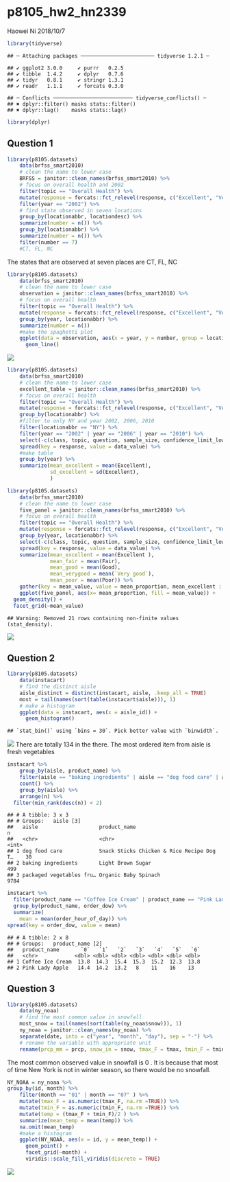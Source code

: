 p8105\_hw2\_hn2339
================
Haowei Ni
2018/10/7

``` r
library(tidyverse)
```

    ## ─ Attaching packages ──────────────────────── tidyverse 1.2.1 ─

    ## ✔ ggplot2 3.0.0     ✔ purrr   0.2.5
    ## ✔ tibble  1.4.2     ✔ dplyr   0.7.6
    ## ✔ tidyr   0.8.1     ✔ stringr 1.3.1
    ## ✔ readr   1.1.1     ✔ forcats 0.3.0

    ## ─ Conflicts ────────────────────────── tidyverse_conflicts() ─
    ## ✖ dplyr::filter() masks stats::filter()
    ## ✖ dplyr::lag()    masks stats::lag()

``` r
library(dplyr)
```

Question 1
----------

``` r
library(p8105.datasets)
    data(brfss_smart2010) 
    # clean the name to lower case
    BRFSS = janitor::clean_names(brfss_smart2010) %>% 
    # focus on overall health and 2002 
    filter(topic == "Overall Health") %>%
    mutate(response = forcats::fct_relevel(response, c("Excellent", "Very good", "Good", "Fair", "Poor"))) %>%
    filter(year == "2002") %>%
    # find state observed in seven locations 
    group_by(locationabbr, locationdesc) %>%
    summarize(number = n()) %>%
    group_by(locationabbr) %>%
    summarize(number = n()) %>%
    filter(number == 7)
    #CT, FL, NC
```

The states that are observed at seven places are CT, FL, NC

``` r
library(p8105.datasets)
    data(brfss_smart2010) 
    # clean the name to lower case
    observation = janitor::clean_names(brfss_smart2010) %>% 
    # focus on overall health 
    filter(topic == "Overall Health") %>%
    mutate(response = forcats::fct_relevel(response, c("Excellent", "Very good", "Good", "Fair", "Poor"))) %>%
    group_by(year, locationabbr) %>%
    summarize(number = n())
    #make the spaghetti plot 
    ggplot(data = observation, aes(x = year, y = number, group = locationabbr)) +
      geom_line()
```

![](p8105_hw3-hn2339_files/figure-markdown_github/unnamed-chunk-3-1.png)

``` r
library(p8105.datasets)
    data(brfss_smart2010) 
    # clean the name to lower case
    excellent_table = janitor::clean_names(brfss_smart2010) %>% 
    # focus on overall health 
    filter(topic == "Overall Health") %>%
    mutate(response = forcats::fct_relevel(response, c("Excellent", "Very good", "Good", "Fair", "Poor"))) %>%
    group_by(locationabbr) %>%
    #filter to only NY and year 2002, 2006, 2010 
    filter(locationabbr == "NY") %>%
    filter(year == "2002" | year == "2006" | year == "2010") %>%
    select(-c(class, topic, question, sample_size, confidence_limit_low:geo_location)) %>%
    spread(key = response, value = data_value) %>%
    #make table 
    group_by(year) %>%
    summarize(mean_excellent = mean(Excellent),
              sd_excellent = sd(Excellent),
              )
```

``` r
library(p8105.datasets)
    data(brfss_smart2010) 
    # clean the name to lower case
    five_panel = janitor::clean_names(brfss_smart2010) %>% 
    # focus on overall health 
    filter(topic == "Overall Health") %>%
    mutate(response = forcats::fct_relevel(response, c("Excellent", "Very good", "Good", "Fair", "Poor"))) %>%
    group_by(year, locationabbr) %>% 
    select(-c(class, topic, question, sample_size, confidence_limit_low:geo_location)) %>%
    spread(key = response, value = data_value) %>%
    summarize(mean_excellent = mean(Excellent ),
              mean_fair = mean(Fair),
              mean_good = mean(Good),
              mean_verygood = mean(`Very good`),
              mean_poor = mean(Poor)) %>%
    gather(key = mean_value, value = mean_proportion, mean_excellent : mean_poor)
    ggplot(five_panel, aes(x= mean_proportion, fill = mean_value)) + 
  geom_density() +
  facet_grid(~mean_value)
```

    ## Warning: Removed 21 rows containing non-finite values (stat_density).

![](p8105_hw3-hn2339_files/figure-markdown_github/unnamed-chunk-5-1.png)

Question 2
----------

``` r
library(p8105.datasets)
    data(instacart) 
    # find the distinct aisle 
    aisle_distinct = distinct(instacart, aisle, .keep_all = TRUE)  
    most = tail(names(sort(table(instacart$aisle))), 1)
    # make a histogram 
    ggplot(data = instacart, aes(x = aisle_id)) +
      geom_histogram()
```

    ## `stat_bin()` using `bins = 30`. Pick better value with `binwidth`.

![](p8105_hw3-hn2339_files/figure-markdown_github/unnamed-chunk-6-1.png) There are totally 134 in the there. The most ordered item from aisle is fresh vegetables

``` r
instacart %>%
    group_by(aisle, product_name) %>%
    filter(aisle == "baking ingredients" | aisle == "dog food care" | aisle == "packaged vegetables fruits") %>%
    count() %>%
    group_by(aisle) %>% 
    arrange(n) %>%
  filter(min_rank(desc(n)) < 2)
```

    ## # A tibble: 3 x 3
    ## # Groups:   aisle [3]
    ##   aisle                    product_name                                  n
    ##   <chr>                    <chr>                                     <int>
    ## 1 dog food care            Snack Sticks Chicken & Rice Recipe Dog T…    30
    ## 2 baking ingredients       Light Brown Sugar                           499
    ## 3 packaged vegetables fru… Organic Baby Spinach                       9784

``` r
instacart %>%
  filter(product_name == "Coffee Ice Cream" | product_name == "Pink Lady Apple") %>%
  group_by(product_name, order_dow) %>%
  summarize(
    mean = mean(order_hour_of_day)) %>% 
spread(key = order_dow, value = mean)
```

    ## # A tibble: 2 x 8
    ## # Groups:   product_name [2]
    ##   product_name       `0`   `1`   `2`   `3`   `4`   `5`   `6`
    ##   <chr>            <dbl> <dbl> <dbl> <dbl> <dbl> <dbl> <dbl>
    ## 1 Coffee Ice Cream  13.8  14.3  15.4  15.3  15.2  12.3  13.8
    ## 2 Pink Lady Apple   14.4  14.2  13.2   8    11    16    13

Question 3
----------

``` r
library(p8105.datasets)
    data(ny_noaa) 
    # find the most common value in snowfall 
    most_snow = tail(names(sort(table(ny_noaa$snow))), 1)
    ny_noaa = janitor::clean_names(ny_noaa) %>% 
    separate(date, into = c("year", "month", "day"), sep = "-") %>%
    # rename the variable with appropriate unit 
    rename(prcp_mm = prcp, snow_in = snow, tmax_F = tmax, tmin_F = tmin) 
```

The most common observed value in snowfall is 0 . It is because that most of time New York is not in winter season, so there would be no snowfall.

``` r
NY_NOAA = ny_noaa %>%
group_by(id, month) %>%
    filter(month == "01" | month == "07" ) %>%
    mutate(tmax_F = as.numeric(tmax_F, na.rm =TRUE)) %>%
    mutate(tmin_F = as.numeric(tmin_F, na.rm =TRUE)) %>%
    mutate(temp = (tmax_F + tmin_F)/2 ) %>%
    summarize(mean_temp = mean(temp)) %>%
    na.omit(mean_temp) 
    #make a histogram 
    ggplot(NY_NOAA, aes(x = id, y = mean_temp)) +
      geom_point() +
      facet_grid(~month) +
      viridis::scale_fill_viridis(discrete = TRUE)
```

![](p8105_hw3-hn2339_files/figure-markdown_github/unnamed-chunk-10-1.png)
